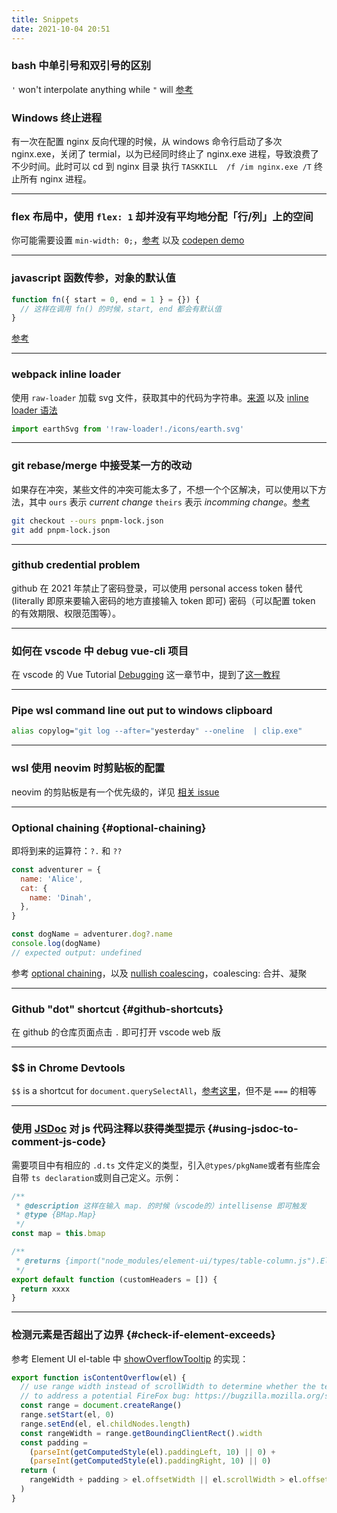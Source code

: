 ```yaml
---
title: Snippets
date: 2021-10-04 20:51
---
```


### bash 中单引号和双引号的区别 

`'` won't interpolate anything while `"` will [参考](https://stackoverflow.com/questions/6697753/difference-between-single-and-double-quotes-in-bash) 

### Windows 终止进程

有一次在配置 nginx 反向代理的时候，从 windows 命令行启动了多次 nginx.exe，关闭了 termial，以为已经同时终止了 nginx.exe 进程，导致浪费了不少时间。此时可以 cd 到 nginx 目录
执行 `TASKKILL  /f /im nginx.exe /T` 终止所有 nginx 进程。

---

### flex 布局中，使用 `flex: 1` 却并没有平均地分配「行/列」上的空间

你可能需要设置 `min-width: 0;`，[参考](https://stackoverflow.com/a/44782536/894参考) 以及 [codepen demo](https://codepen.io/daolanfler/pen/gOvVWYJ)

---

### javascript 函数传参，对象的默认值

```js
function fn({ start = 0, end = 1 } = {}) {
  // 这样在调用 fn() 的时候，start, end 都会有默认值
}
```

[参考](https://stackoverflow.com/a/894877/8947428)

---

### webpack inline loader

使用 `raw-loader` 加载 svg 文件，获取其中的代码为字符串。[来源](https://github.com/codesandbox/codesandbox-client/issues/747#issuecomment-443996080) 以及 [inline loader 语法](https://webpack.js.org/concepts/loaders/#inline)

```javascript
import earthSvg from '!raw-loader!./icons/earth.svg'
```

---

### git rebase/merge 中接受某一方的改动

如果存在冲突，某些文件的冲突可能太多了，不想一个个区解决，可以使用以下方法，其中 `ours` 表示 _current change_ `theirs` 表示 _incomming change_。[参考](https://linuxpip.org/git-accept-all-incoming-changes/)

```bash
git checkout --ours pnpm-lock.json
git add pnpm-lock.json
```

---

### github credential problem

github 在 2021 年禁止了密码登录，可以使用 personal access token 替代 (literally 即原来要输入密码的地方直接输入 token 即可) 密码（可以配置 token 的有效期限、权限范围等）。

---

### 如何在 vscode 中 debug vue-cli 项目

在 vscode 的 Vue Tutorial [Debugging](https://code.visualstudio.com/docs/nodejs/vuejs-tutorial#_debugging) 这一章节中，提到了[这一教程](https://github.com/microsoft/vscode-recipes/tree/main/vuejs-cli)

---

### Pipe wsl command line out put to windows clipboard

```bash
alias copylog="git log --after="yesterday" --oneline  | clip.exe"
```

---

### wsl 使用 neovim 时剪贴板的配置

neovim 的剪贴板是有一个优先级的，详见 [相关 issue](https://github.com/neovim/neovim/wiki/FAQ#how-to-use-the-windows-clipboard-from-wsl)

---

### Optional chaining {#optional-chaining}

即将到来的运算符：`?.` 和 `??`

```javascript
const adventurer = {
  name: 'Alice',
  cat: {
    name: 'Dinah',
  },
}

const dogName = adventurer.dog?.name
console.log(dogName)
// expected output: undefined
```

参考 [optional chaining](https://developer.mozilla.org/en-US/docs/Web/JavaScript/Reference/Operators/Optional_chaining)，以及 [nullish coalescing](https://developer.mozilla.org/en-US/docs/Web/JavaScript/Reference/Operators/Nullish_coalescing_operator)，coalescing: 合并、凝聚

---

### Github "dot" shortcut {#github-shortcuts}

在 github 的仓库页面点击 `.` 即可打开 vscode web 版

---

### $$ in Chrome Devtools

`$$` is a shortcut for `document.querySelectAll`，[参考这里](https://medium.com/frontmen/art-of-debugging-with-chrome-devtools-ab7b5fd8e0b4)，但不是 `===` 的相等

---

### 使用 [JSDoc](https://jsdoc.app/) 对 js 代码注释以获得类型提示 {#using-jsdoc-to-comment-js-code}

需要项目中有相应的 `.d.ts` 文件定义的类型，引入`@types/pkgName`或者有些库会自带 `ts declaration`或则自己定义。示例：

```javascript
/**
 * @description 这样在输入 map. 的时候（vscode的）intellisense 即可触发
 * @type {BMap.Map}
 */
const map = this.bmap

/**
 * @returns {import("node_modules/element-ui/types/table-column.js").ElTableColumn[]}
 */
export default function (customHeaders = []) {
  return xxxx
}
```

---

### 检测元素是否超出了边界 {#check-if-element-exceeds}

参考 Element UI el-table 中 [showOverflowTooltip](https://github.com/ElemeFE/element/blob/50a464ea555c0711d1c47efa31c3cff742ededf1/packages/table/src/table-body.js#L252) 的实现：

```javascript
export function isContentOverflow(el) {
  // use range width instead of scrollWidth to determine whether the text is overflowing
  // to address a potential FireFox bug: https://bugzilla.mozilla.org/show_bug.cgi?id=1074543#c3
  const range = document.createRange()
  range.setStart(el, 0)
  range.setEnd(el, el.childNodes.length)
  const rangeWidth = range.getBoundingClientRect().width
  const padding =
    (parseInt(getComputedStyle(el).paddingLeft, 10) || 0) +
    (parseInt(getComputedStyle(el).paddingRight, 10) || 0)
  return (
    rangeWidth + padding > el.offsetWidth || el.scrollWidth > el.offsetWidth
  )
}
```
